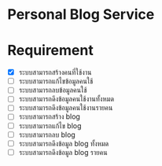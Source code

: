 # Personal Blog Service

# Requirement
- [x] ระบบสามารถสร้างคนที่ใช้งาน
- [ ] ระบบสามารถแก้ไขข้อมูลคนใช้
- [ ] ระบบสามารถลบข้อมูลคนใช้
- [ ] ระบบสามารถดึงข้อมูลคนใช้งานทั้งหมด
- [ ] ระบบสามารถดึงข้อมูลคนใช้งานรายคน
- [ ] ระบบสามารถสร้าง blog
- [ ] ระบบสามารถแก้ไข blog
- [ ] ระบบสามารถลบ blog
- [ ] ระบบสามารถดึงข้อมูล blog ทั้งหมด
- [ ] ระบบสามารถดึงข้อมูล blog รายคน